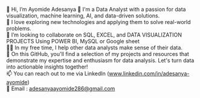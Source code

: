 👋 Hi, I’m Ayomide Adesanya
🌱  I'm a Data Analyst with a passion for data visualization, machine learning, AI, and data-driven solutions.  
👀 I love exploring new technologies and applying them to solve real-world problems.  
🤝 I’m looking to collaborate on SQL, EXCEL, and DATA VISUALIZATION PROJECTS Using POWER BI, MySQL or Google sheet  
👩‍💻 In my free time, I help other data analysts make sense of their data.  
🌱 On this GitHub, you'll find a selection of my projects and resources that demonstrate my expertise and enthusiasm for data analysis. Let's turn data into actionable insights together!  
📫 You can reach out to me via LinkedIn (www.linkedin.com/in/adesanya-ayomide)  
💬 Email : adesanyaayomide286@gmail.com
